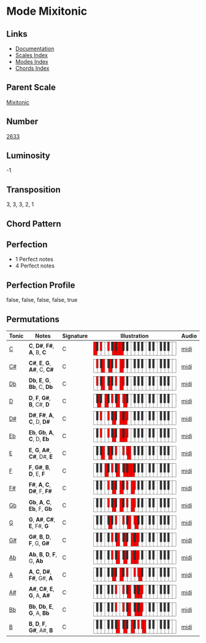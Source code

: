 # Mode Mixitonic

## Links

- [Documentation](README.md)
- [Scales Index](Scales.md)
- [Modes Index](Modes.md)
- [Chords Index](Chords.md)

## Parent Scale

[Mixitonic](ScaleMixitonic.md)

## Number

[2633](https://ianring.com/musictheory/scales/2633)

## Luminosity

-1

## Transposition

3, 3, 3, 2, 1

## Chord Pattern



## Perfection

- 1 Perfect notes
- 4 Perfect notes

## Perfection Profile

false, false, false, false, true

## Permutations

| Tonic | Notes | Signature | Illustration | Audio |
|-------|-------|-----------|--------------|-------|
| [C](ModeCNaturalMixitonic.md) | **C**, **D#**, **F#**, **A**, B, **C** | C | ![CNaturalMixitonic](ModeCNaturalMixitonic.png) | [midi](https://github.com/edipermadi/music/blob/main/docs/ModeCNaturalMixitonic.mid?raw=true) |
| [C#](ModeCSharpMixitonic.md) | **C#**, **E**, **G**, **A#**, C, **C#** | C | ![CSharpMixitonic](ModeCSharpMixitonic.png) | [midi](https://github.com/edipermadi/music/blob/main/docs/ModeCSharpMixitonic.mid?raw=true) |
| [Db](ModeDFlatMixitonic.md) | **Db**, **E**, **G**, **Bb**, C, **Db** | C | ![DFlatMixitonic](ModeDFlatMixitonic.png) | [midi](https://github.com/edipermadi/music/blob/main/docs/ModeDFlatMixitonic.mid?raw=true) |
| [D](ModeDNaturalMixitonic.md) | **D**, **F**, **G#**, **B**, C#, **D** | C | ![DNaturalMixitonic](ModeDNaturalMixitonic.png) | [midi](https://github.com/edipermadi/music/blob/main/docs/ModeDNaturalMixitonic.mid?raw=true) |
| [D#](ModeDSharpMixitonic.md) | **D#**, **F#**, **A**, **C**, D, **D#** | C | ![DSharpMixitonic](ModeDSharpMixitonic.png) | [midi](https://github.com/edipermadi/music/blob/main/docs/ModeDSharpMixitonic.mid?raw=true) |
| [Eb](ModeEFlatMixitonic.md) | **Eb**, **Gb**, **A**, **C**, D, **Eb** | C | ![EFlatMixitonic](ModeEFlatMixitonic.png) | [midi](https://github.com/edipermadi/music/blob/main/docs/ModeEFlatMixitonic.mid?raw=true) |
| [E](ModeENaturalMixitonic.md) | **E**, **G**, **A#**, **C#**, D#, **E** | C | ![ENaturalMixitonic](ModeENaturalMixitonic.png) | [midi](https://github.com/edipermadi/music/blob/main/docs/ModeENaturalMixitonic.mid?raw=true) |
| [F](ModeFNaturalMixitonic.md) | **F**, **G#**, **B**, **D**, E, **F** | C | ![FNaturalMixitonic](ModeFNaturalMixitonic.png) | [midi](https://github.com/edipermadi/music/blob/main/docs/ModeFNaturalMixitonic.mid?raw=true) |
| [F#](ModeFSharpMixitonic.md) | **F#**, **A**, **C**, **D#**, F, **F#** | C | ![FSharpMixitonic](ModeFSharpMixitonic.png) | [midi](https://github.com/edipermadi/music/blob/main/docs/ModeFSharpMixitonic.mid?raw=true) |
| [Gb](ModeGFlatMixitonic.md) | **Gb**, **A**, **C**, **Eb**, F, **Gb** | C | ![GFlatMixitonic](ModeGFlatMixitonic.png) | [midi](https://github.com/edipermadi/music/blob/main/docs/ModeGFlatMixitonic.mid?raw=true) |
| [G](ModeGNaturalMixitonic.md) | **G**, **A#**, **C#**, **E**, F#, **G** | C | ![GNaturalMixitonic](ModeGNaturalMixitonic.png) | [midi](https://github.com/edipermadi/music/blob/main/docs/ModeGNaturalMixitonic.mid?raw=true) |
| [G#](ModeGSharpMixitonic.md) | **G#**, **B**, **D**, **F**, G, **G#** | C | ![GSharpMixitonic](ModeGSharpMixitonic.png) | [midi](https://github.com/edipermadi/music/blob/main/docs/ModeGSharpMixitonic.mid?raw=true) |
| [Ab](ModeAFlatMixitonic.md) | **Ab**, **B**, **D**, **F**, G, **Ab** | C | ![AFlatMixitonic](ModeAFlatMixitonic.png) | [midi](https://github.com/edipermadi/music/blob/main/docs/ModeAFlatMixitonic.mid?raw=true) |
| [A](ModeANaturalMixitonic.md) | **A**, **C**, **D#**, **F#**, G#, **A** | C | ![ANaturalMixitonic](ModeANaturalMixitonic.png) | [midi](https://github.com/edipermadi/music/blob/main/docs/ModeANaturalMixitonic.mid?raw=true) |
| [A#](ModeASharpMixitonic.md) | **A#**, **C#**, **E**, **G**, A, **A#** | C | ![ASharpMixitonic](ModeASharpMixitonic.png) | [midi](https://github.com/edipermadi/music/blob/main/docs/ModeASharpMixitonic.mid?raw=true) |
| [Bb](ModeBFlatMixitonic.md) | **Bb**, **Db**, **E**, **G**, A, **Bb** | C | ![BFlatMixitonic](ModeBFlatMixitonic.png) | [midi](https://github.com/edipermadi/music/blob/main/docs/ModeBFlatMixitonic.mid?raw=true) |
| [B](ModeBNaturalMixitonic.md) | **B**, **D**, **F**, **G#**, A#, **B** | C | ![BNaturalMixitonic](ModeBNaturalMixitonic.png) | [midi](https://github.com/edipermadi/music/blob/main/docs/ModeBNaturalMixitonic.mid?raw=true) |
